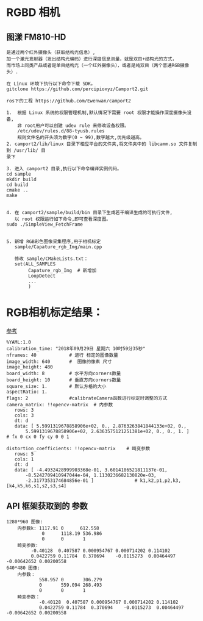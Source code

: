 # RGBD 相机
## 图漾 FM810-HD
    是通过两个红外摄像头（获取结构光信息）,
    加一个激光发射器（发出结构光编码）进行深度信息测量，就是双目+结构光的方式，
    而市场上同类产品或者是单目结构光（一个红外摄像头），或者是纯双目（两个普通RGB摄像头）.
    
    在 Linux 环境下执行以下命令下载 SDK。
    gitclone https://github.com/percipioxyz/Camport2.git
    
    ros下的工程 https://github.com/Ewenwan/camport2
    
    1.  根据 Linux 系统的权限管理机制,默认情况下需要 root 权限才能操作深度摄像头设备,
        非 root用户可以创建 udev rule 来修改设备权限。
        /etc/udev/rules.d/88-tyusb.rules
        规则文件名的开头须为数字(0 ~ 99),数字越大,优先级越高。
    2. camport2/lib/linux 目录下相应平台的文件夹,将文件夹中的 libcamm.so 文件复制到 /usr/lib/ 目
    录下

    3. 进入 camport2 目录,执行以下命令编译实例代码。
    cd sample
    mkdir build
    cd build
    cmake ..
    make


    4. 在 camport2/sample/build/bin 目录下生成若干编译生成的可执行文件,
       以 root 权限运行如下命令,即可查看深度图。
    sudo ./SimpleView_FetchFrame
    
    
    5. 新增 RGB彩色图像采集程序,用于相机标定
       sample/Capature_rgb_Img/main.cpp
       
       修改 sample/CMakeLists.txt：
       set(ALL_SAMPLES
            Capature_rgb_Img  # 新增加
            LoopDetect
            ...
            )

# RGB相机标定结果：
[参考](https://blog.csdn.net/qingsong1001/article/details/81779236)

    %YAML:1.0
    calibration_time: "2018年09月29日 星期六 10时59分35秒"
    nframes: 40            # 进行 标定的图像数量
    image_width: 640       #  图像的像素 尺寸
    image_height: 480
    board_width: 8         # 水平方向corners数量 
    board_height: 10       # 垂直方向corners数量
    square_size: 1.        # 默认方格的大小
    aspectRatio: 1.
    flags: 2               #calibrateCamera函数进行标定时调整的方式
    camera_matrix: !!opencv-matrix  # 内参数
       rows: 3
       cols: 3
       dt: d
       data: [ 5.5991319678858906e+02, 0., 2.8763263841844133e+02, 0.,
           5.5991319678858906e+02, 2.6363575121251381e+02, 0., 0., 1. ]   # fx 0 cx 0 fy cy 0 0 1

    distortion_coefficients: !!opencv-matrix    # 畸变参数
       rows: 5
       cols: 1
       dt: d
       data: [ -4.4932428999903368e-01, 3.6014186521811137e-01,
           -8.5242709410947044e-04, 1.1130236682130820e-03,
           -2.3177353174684856e-01 ]               # k1,k2,p1,p2,k3,[k4,k5,k6,s1,s2,s3,s4]
           
## API 框架获取到的 参数
    1280*960 图像:
        内参数k: 1117.91 0      612.558 
                 0      1118.19 536.986 
                 0      0       1
        畸变参数:
             -0.40128  0.407587 0.000954767 0.000714202 0.114102 
             0.0422759 0.11784  0.370694    -0.0115273  0.00464497 -0.00642652 0.00200558
    640*480 图像:
        内参数：
                558.957 0       306.279 
                0       559.094 268.493 
                0       0       1 
        畸变参数：
                -0.40128  0.407587 0.000954767 0.000714202 0.114102 
                0.0422759 0.11784  0.370694    -0.0115273  0.00464497 -0.00642652 0.00200558



